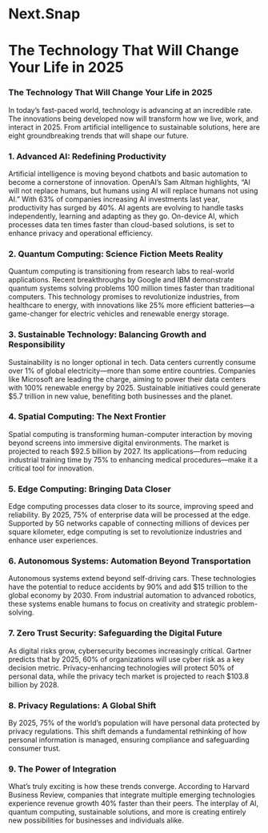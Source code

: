 # Next.Snap
# The Technology That Will Change Your Life in 2025

### The Technology That Will Change Your Life in 2025

In today’s fast-paced world, technology is advancing at an incredible rate. The innovations being developed now will transform how we live, work, and interact in 2025. From artificial intelligence to sustainable solutions, here are eight groundbreaking trends that will shape our future.

### 1. Advanced AI: Redefining Productivity

Artificial intelligence is moving beyond chatbots and basic automation to become a cornerstone of innovation. OpenAI’s Sam Altman highlights, “AI will not replace humans, but humans using AI will replace humans not using AI.” With 63% of companies increasing AI investments last year, productivity has surged by 40%. AI agents are evolving to handle tasks independently, learning and adapting as they go. On-device AI, which processes data ten times faster than cloud-based solutions, is set to enhance privacy and operational efficiency.

### 2. Quantum Computing: Science Fiction Meets Reality

Quantum computing is transitioning from research labs to real-world applications. Recent breakthroughs by Google and IBM demonstrate quantum systems solving problems 100 million times faster than traditional computers. This technology promises to revolutionize industries, from healthcare to energy, with innovations like 25% more efficient batteries—a game-changer for electric vehicles and renewable energy storage.

### 3. Sustainable Technology: Balancing Growth and Responsibility

Sustainability is no longer optional in tech. Data centers currently consume over 1% of global electricity—more than some entire countries. Companies like Microsoft are leading the charge, aiming to power their data centers with 100% renewable energy by 2025. Sustainable initiatives could generate $5.7 trillion in new value, benefiting both businesses and the planet.

### 4. Spatial Computing: The Next Frontier

Spatial computing is transforming human-computer interaction by moving beyond screens into immersive digital environments. The market is projected to reach $92.5 billion by 2027. Its applications—from reducing industrial training time by 75% to enhancing medical procedures—make it a critical tool for innovation.

### 5. Edge Computing: Bringing Data Closer

Edge computing processes data closer to its source, improving speed and reliability. By 2025, 75% of enterprise data will be processed at the edge. Supported by 5G networks capable of connecting millions of devices per square kilometer, edge computing is set to revolutionize industries and enhance user experiences.

### 6. Autonomous Systems: Automation Beyond Transportation

Autonomous systems extend beyond self-driving cars. These technologies have the potential to reduce accidents by 90% and add $15 trillion to the global economy by 2030. From industrial automation to advanced robotics, these systems enable humans to focus on creativity and strategic problem-solving.

### 7. Zero Trust Security: Safeguarding the Digital Future

As digital risks grow, cybersecurity becomes increasingly critical. Gartner predicts that by 2025, 60% of organizations will use cyber risk as a key decision metric. Privacy-enhancing technologies will protect 50% of personal data, while the privacy tech market is projected to reach $103.8 billion by 2028.

### 8. Privacy Regulations: A Global Shift

By 2025, 75% of the world’s population will have personal data protected by privacy regulations. This shift demands a fundamental rethinking of how personal information is managed, ensuring compliance and safeguarding consumer trust.

### 9. The Power of Integration

What’s truly exciting is how these trends converge. According to Harvard Business Review, companies that integrate multiple emerging technologies experience revenue growth 40% faster than their peers. The interplay of AI, quantum computing, sustainable solutions, and more is creating entirely new possibilities for businesses and individuals alike.
